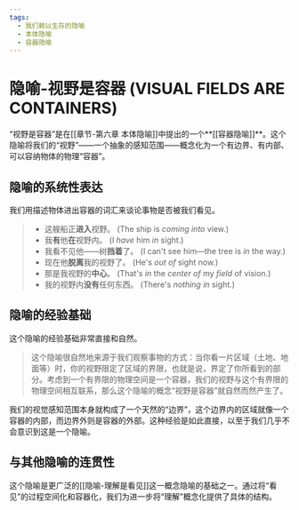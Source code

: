 ```yaml
---
tags:
  - 我们赖以生存的隐喻
  - 本体隐喻
  - 容器隐喻
---
```


# 隐喻-视野是容器 (VISUAL FIELDS ARE CONTAINERS)

“视野是容器”是在[[章节-第六章 本体隐喻]]中提出的一个**[[容器隐喻]]**。这个隐喻将我们的“视野”——一个抽象的感知范围——概念化为一个有边界、有内部、可以容纳物体的物理“容器”。

## 隐喻的系统性表达

我们用描述物体进出容器的词汇来谈论事物是否被我们看见。

> - 这艘船正**进入**视野。 (The ship is _coming into_ view.)
> - 我**有**他**在**视野内。 (I _have_ him _in_ sight.)
> - 我看不见他——树**挡着**了。 (I can't see him—the tree is _in_ the way.)
> - 现在他**脱离**我的视野了。 (He's _out of_ sight now.)
> - 那是我视野的**中心**。 (That's _in_ the _center of_ my _field_ of vision.)
> - 我的视野内**没有**任何东西。 (There's _nothing in_ sight.)

## 隐喻的经验基础

这个隐喻的经验基础非常直接和自然。

> 这个隐喻很自然地来源于我们观察事物的方式：当你看一片区域（土地、地面等）时，你的视野限定了区域的界限，也就是说，界定了你所看到的部分。考虑到一个有界限的物理空间是一个容器，我们的视野与这个有界限的物理空间相互联系，那么这个隐喻的概念“视野是容器”就自然而然产生了。

我们的视觉感知范围本身就构成了一个天然的“边界”，这个边界内的区域就像一个容器的内部，而边界外则是容器的外部。这种经验是如此直接，以至于我们几乎不会意识到这是一个隐喻。

## 与其他隐喻的连贯性

这个隐喻是更广泛的[[隐喻-理解是看见]]这一概念隐喻的基础之一。通过将“看见”的过程空间化和容器化，我们为进一步将“理解”概念化提供了具体的结构。
